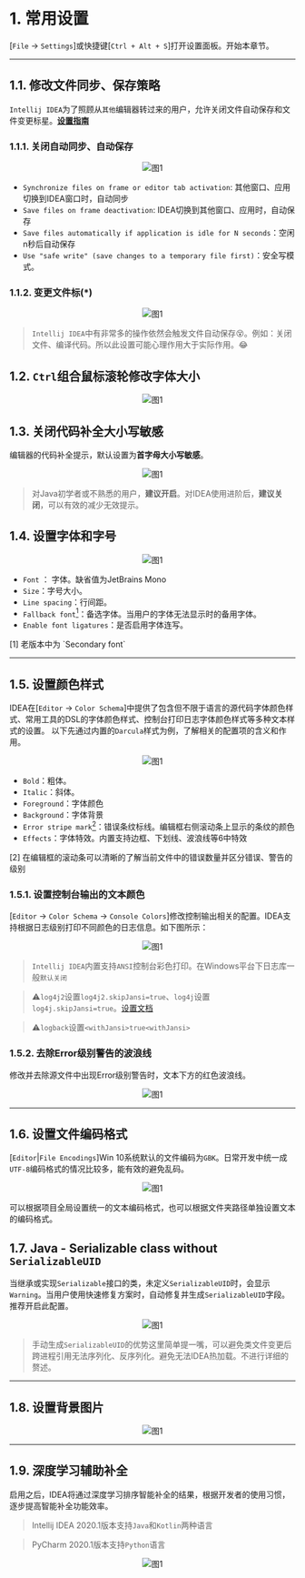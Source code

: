 # 1. 常用设置

[`File` -> `Settings`]或快捷键[`Ctrl + Alt + S`]打开设置面板。开始本章节。

----

## 1.1. 修改文件同步、保存策略

`Intellij IDEA`为了照顾从`其他`编辑器转过来的用户，允许关闭文件自动保存和文件变更标星。**[设置指南](https://www.jetbrains.com/help/idea/working-with-source-code.html#intro)**


### 1.1.1. 关闭自动同步、自动保存

<div align="center"><img src="./images/301/11.png" alt="图1"/></div>

* `Synchronize files on frame or editor tab activation`: 其他窗口、应用切换到IDEA窗口时，自动同步
* `Save files on frame deactivation`: IDEA切换到其他窗口、应用时，自动保存
* `Save files automatically if application is idle for N seconds`：空闲n秒后自动保存
* `Use "safe write" (save changes to a temporary file first)`：安全写模式。

### 1.1.2. 变更文件标(*)

<div align="center"><img src="./images/301/12.png" alt="图1"/></div>

> `Intellij IDEA`中有非常多的操作依然会触发文件自动保存:dizzy_face:。例如：关闭文件、编译代码。所以此设置可能心理作用大于实际作用。:joy: 

## 1.2. `Ctrl`组合鼠标滚轮修改字体大小

<div align="center"><img src="./images/301/10.png" alt="图1"/></div>

## 1.3. 关闭代码补全大小写敏感

编辑器的代码补全提示，默认设置为**首字母大小写敏感**。

<div align="center"><img src="./images/001/11.png" alt="图1"/></div>

> 对Java初学者或不熟悉的用户，**建议开启**。对IDEA使用进阶后，**建议关闭**，可以有效的减少无效提示。

## 1.4. 设置字体和字号

<div align="center"><img src="./images/301/1.png" alt="图1"/></div>

 * `Font` ： 字体。缺省值为JetBrains Mono
 * `Size`：字号大小。
 * `Line spacing`：行间距。
 * `Fallback font`[<sup>1</sup>](#refer-anchar-1)：备选字体。当用户的字体无法显示时的备用字体。
 * `Enable font ligatures`：是否启用字体连写。

<div id="refer-anchar-1"></div>
[1] 老版本中为 `Secondary font`

----
## 1.5. 设置颜色样式

IDEA在[`Editor` -> `Color Schema`]中提供了包含但不限于语言的源代码字体颜色样式、常用工具的DSL的字体颜色样式、控制台打印日志字体颜色样式等多种文本样式的设置。
以下先通过内置的`Darcula`样式为例，了解相关的配置项的含义和作用。

<div align="center"><img src="./images/301/3.png" alt="图1"/></div>

 * `Bold`：粗体。
 * `Italic`：斜体。
 * `Foreground`：字体颜色
 * `Background`：字体背景
 * `Error stripe mark`[<sup>2</sup>](#refer-anchar-2)：错误条纹标线。编辑框右侧滚动条上显示的条纹的颜色
 * `Effects`：字体特效。内置支持边框、下划线、波浪线等6中特效

<div id="refer-anchar-2"></div>
[2] 在编辑框的滚动条可以清晰的了解当前文件中的错误数量并区分错误、警告的级别

### 1.5.1. 设置控制台输出的文本颜色

[`Editor` -> `Color Schema` -> `Console Colors`]修改控制输出相关的配置。IDEA支持根据日志级别打印不同颜色的日志信息。如下图所示：
<div align="center"><img src="./images/301/2.png" alt="图1"/></div>

> `Intellij IDEA`内置支持`ANSI`控制台彩色打印。在Windows平台下日志库一般`默认关闭`

> :warning:`log4j2`设置`log4j2.skipJansi=true`、`log4j`设置`log4j.skipJansi=true`。[设置文档](http://logging.apache.org/log4j/2.x/manual/configuration.html)

> :warning:`logback`设置`<withJansi>true<withJansi>`

### 1.5.2. 去除Error级别警告的波浪线

修改并去除源文件中出现Error级别警告时，文本下方的红色波浪线。
<div align="center"><img src="./images/301/4.png" alt="图1"/></div>

----
## 1.6. 设置文件编码格式

[`Editor`|`File Encodings`]Win 10系统默认的文件编码为`GBK`。日常开发中统一成`UTF-8`编码格式的情况比较多，能有效的避免乱码。

<div align="center"><img src="./images/301/5.png" alt="图1"/></div>

可以根据项目全局设置统一的文本编码格式，也可以根据文件夹路径单独设置文本的编码格式。


## 1.7. Java - Serializable class without `SerializableUID`

当继承或实现`Serializable`接口的类，未定义`SerializableUID`时，会显示`Warning`。当用户使用快速修复方案时，自动修复并生成`SerializableUID`字段。推荐开启此配置。

<div align="center"><img src="./images/001/9.png" alt="图1"/></div>

> 手动生成`SerializableUID`的优势这里简单提一嘴，可以避免类文件变更后跨进程引用无法序列化、反序列化。避免无法IDEA热加载。不进行详细的赘述。

---
## 1.8. 设置背景图片

<div align="center"><img src="./images/301/6.png" alt="图1"/></div>

---
## 1.9. 深度学习辅助补全

启用之后，IDEA将通过深度学习排序智能补全的结果，根据开发者的使用习惯，逐步提高智能补全功能效率。

> Intellij IDEA 2020.1版本支持`Java`和`Kotlin`两种语言

> PyCharm 2020.1版本支持`Python`语言

<div align="center"><img src="./images/301/7.png" alt="图1"/></div>

